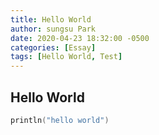 ```yaml
---
title: Hello World
author: sungsu Park
date: 2020-04-23 18:32:00 -0500
categories: [Essay]
tags: [Hello World, Test]
---
```


## Hello World

``` kotlin
println("hello world")
```
